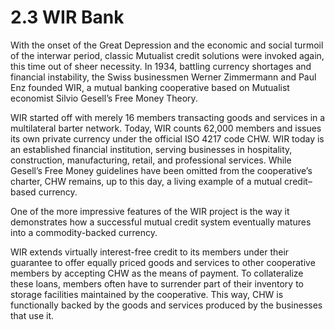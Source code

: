 # 2.3 WIR Bank

With the onset of the Great Depression and the economic and social turmoil of the interwar period, classic Mutualist credit solutions were invoked again, this time out of sheer necessity. In 1934, battling currency shortages and financial instability, the Swiss businessmen Werner Zimmermann and Paul Enz founded WIR, a mutual banking cooperative based on Mutualist economist Silvio Gesell’s Free Money Theory.

WIR started off with merely 16 members transacting goods and services in a multilateral barter network. Today, WIR counts 62,000 members and issues its own private currency under the official ISO 4217 code CHW. WIR today is an established financial institution, serving businesses in hospitality, construction, manufacturing, retail, and professional services. While Gesell’s Free Money guidelines have been omitted from the cooperative’s charter, CHW remains, up to this day, a living example of a mutual credit–based currency.&#x20;

One of the more impressive features of the WIR project is the way it demonstrates how a successful mutual credit system eventually matures into a commodity-backed currency.&#x20;

WIR extends virtually interest-free credit to its members under their guarantee to offer equally priced goods and services to other cooperative members by accepting CHW as the means of payment. To collateralize these loans, members often have to surrender part of their inventory to storage facilities maintained by the cooperative. This way, CHW is functionally backed by the goods and services produced by the businesses that use it.
